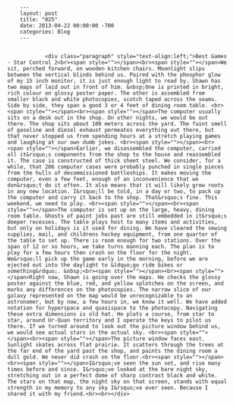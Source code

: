 
        ---
        layout: post
        title: "025"
        date: 2013-04-22 00:00:00 -700
        categories: Blog
        ---

        
				<div class="paragraph" style="text-align:left;">Best Games - Star Control 2<br><span style=""></span><br><span style=""></span>We sit, perched forward, on wooden kitchen chairs. Moonlight slips between the vertical blinds behind us. Paired with the phosphor glow of my 15 inch monitor, it is just enough light to read by. Shawn has two maps of laid out in front of him. &nbsp;One is printed in bright, rich colour on glossy poster paper. The other is assembled from smaller black and white photocopies, scotch taped across the seams. Side by side, they span a good 3 or 4 feet of dining room table. <br><span style=""></span><br><span style=""></span>The computer usually sits on a desk out in the shop. On other nights, we would be out there. The shop sits about 100 meters across the yard. The faint smell of gasoline and diesel exhaust permeates everything out there, but that never stopped us from spending hours at a stretch playing games and laughing at our own dumb jokes. <br><span style=""></span><br><span style=""></span>Earlier, we disassembled the computer, carried all it&rsquo;s components from the shop to the house and reassembled it. The case is constructed of thick sheet steel. We consider, for a while, that 286 computer cases were probably punched in single pieces from the hulls of decommissioned battleships. It makes moving the computer, even a few feet, enough of an inconvenience that we don&rsquo;t do it often. It also means that it will likely grow roots in any new location. I&rsquo;ll be told, in a day or two, to pack up the computer and carry it back to the shop. That&rsquo;s fine. This weekend, we need to play. <br><span style=""></span><br><span style=""></span>The computer is set up on the large, heavy, dining room table. Ghosts of paint jobs past are still embedded in it&rsquo;s deeper recesses. The table plays host to many items and activities, but only on holidays is it used for dining. We have cleared the sewing supplies, mail, and childrens hockey equipment, from one quarter of the table to set up. There is room enough for two stations. Over the span of 12 or so hours, we take turns manning each. The plan is to play for a few hours then crash on the floor for the night. We&rsquo;ll pick up the game early in the morning, before we are ejected out into the daylight to &ldquo;go ride bikes or something&rdquo;. &nbsp;<br><span style=""></span><br><span style=""></span>Right now, Shawn is going over the maps. He checks the glossy poster against the blue, red, and yellow splotches on the screen, and marks any differences on the photocopies. The narrow slice of our galaxy represented on the map would be unrecognizable to an astronomer, but by now, a few hours in, we know it well. We have added notation for hyperspace and quasispace to the photocopy. Navigating these extra dimensions is old hat. He plots a course, from star to star, around Ur-Quan territory and I operate the keys to pilot us there. If we turned around to look out the picture window behind us, we would see actual stars in the actual sky. <br><span style=""></span><br><span style=""></span>The picture window faces east. Sunlight skates across flat prairie. It scatters through the trees at the far end of the yard past the shop, and paints the dining room a dull gold. We never did crash on the floor.<br><span style=""></span><br><span style=""></span>I&rsquo;ve seen the sun set, and rise many times before and since. I&rsquo;ve looked at the bare night sky, stretching out in a perfect dome of sharp contrast black and white. The stars on that map, the night sky on that screen, stands with equal strength in my memory to any sky I&rsquo;ve ever seen. Because I shared it with my friend.<br><br></div>

		
        